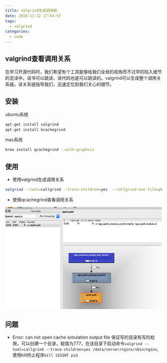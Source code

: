 ```yaml
---
title: valgrind生成调用链
date: 2018-11-12 17:54:57
tags:
  - valgrind
categories:
  - code
---
```

## valgrind查看调用关系
在学习开源代码时，我们希望有个工具能够给我们全局的视角而不过早的陷入细节的泥淖中。读书可以跳读，读代码也是可以跳读的。valgrind可以生成整个调用关系链。该关系链指导我们，迅速定位到我们关心的细节。

## 安装

ubuntu系统
```bash
apt-get install valgrind 
apt-get install kcachegrind
```
mac系统
```bash
brew install qcachegrind --with-graphviz
```


## 使用

* 使用valgrind生成调用关系

```bash
valgrind --tool=callgrind --trace-children=yes  --callgrind-out-file=/data/opt/callgrind.out.1111  ./nginx
```
* 使用qcachegrind查看调用关系

![qcachegrind](https://raw.githubusercontent.com/zhoupro/images/master/20181112/qcachegrind.png "qcachegrind")

## 问题
* Error: can not open cache simulation output file
保证写的目录有写的权限，可以创建一个目录，赋值为777，在该目录下启动命令`valgrind --tool=callgrind --trace-children=yes /data/server/nginx/sbin/nginx`, 使用kill终止程序`kill SIGINT pid`



